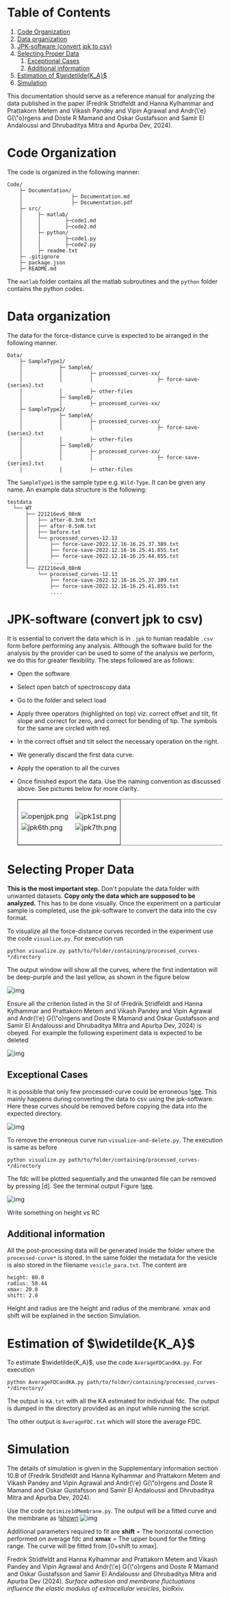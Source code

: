 
# Table of Contents

1.  [Code Organization](#org7f429fd)
2.  [Data organization](#orgcedb993)
3.  [JPK-software (convert jpk to csv)](#org9376fff)
4.  [Selecting Proper Data](#org4e23b05)
    1.  [Exceptional Cases](#org98ae1b0)
    2.  [Additional information](#org3c9c684)
5.  [Estimation of $\widetilde{K_A}$](#orgb486eff)
6.  [Simulation](#org1cb056d)

This documentation should serve as a reference manual for analyzing the data published in the paper (Fredrik Stridfeldt and Hanna Kylhammar and Prattakorn Metem and Vikash Pandey and Vipin Agrawal and Andr{\\'e} G{\\"o}rgens and Doste R Mamand and Oskar Gustafsson and Samir El Andaloussi and Dhrubaditya Mitra and Apurba Dev, 2024).


<a id="org7f429fd"></a>

# Code Organization

The code is organized in the following manner:

    Code/
        ├─ Documentation/
        │                ├─ Documentation.md
        │                ├─ Documentation.pdf
        ├─ src/
        │     ├─ matlab/
        │     │        ├─code1.md
        │     │        ├─code2.md
        │     ├─ python/
        │     │        ├─code1.py
        │     │        ├─code2.py
        │     ├─ readme.txt
        ├─ .gitignore
        ├─ package.json
        ├─ README.md

The `matlab` folder contains all the matlab subroutines and the `python` folder contains the python codes.


<a id="orgcedb993"></a>

# Data organization

The data for the force-distance curve is expected to be arranged in the following manner.

    Data/
        ├─ SampleType1/
        │            ├─ SampleA/
        │            │         ├─ processed_curves-xx/
        │            │         │                     ├─ force-save-{series}.txt
        │            │         ├─ other-files
        │            ├─ SampleB/
        │            │         ├─ processed_curves-xx/
        ├─ SampleType2/
        │            ├─ SampleA/
        │            │         ├─ processed_curves-xx/
        │            │         │                     ├─ force-save-{series}.txt
        │            │         ├─ other-files
        │            ├─ SampleB/
        │            │         ├─ processed_curves-xx/
        │            │         │                     ├─ force-save-{series}.txt
        │            │         ├─ other-files

The `SampleType1` is the sample type e.g. `Wild-Type`. It can be given any name. An example data structure is the following:

    testdata
      └── WT
          ├── 221216ev6_08nN
          │   ├── after-0.3nN.txt
          │   ├── after-0.5nN.txt
          │   ├── before.txt
          │   └── processed_curves-12.13
          │       ├── force-save-2022.12.16-16.25.37.389.txt
          │       ├── force-save-2022.12.16-16.25.41.855.txt
          │       ├── force-save-2022.12.16-16.25.44.855.txt
          │       ....
          └── 221216ev8_08nN
              └── processed_curves-12.13
                  ├── force-save-2022.12.16-16.25.37.389.txt
                  ├── force-save-2022.12.16-16.25.41.855.txt
                  ....


<a id="org9376fff"></a>

# JPK-software (convert jpk to csv)

It is essential to convert the data which is in `.jpk` to human readable `.csv` form before performing any analysis. Although the software build for the analysis by the provider can be used to some of the analysis we perform, we do this for greater flexibility. The steps followed are as follows:

-   Open the software
-   Select open batch of spectroscopy data
-   Go to the folder and select load
-   Apply three operators (highlighted on top) viz: correct offset and tilt, fit slope and correct for zero, and correct for bending of tip. The symbols for the same are circled with red.
-   In the correct offset and tilt select the necessary operation on the right.
-   We generally discard the first data curve.
-   Apply the operation to all the curves
-   Once finished export the data. Use the naming convention as discussed above. See pictures below for more clarity.
    
    <table border="2" cellspacing="0" cellpadding="6" rules="groups" frame="hsides">
    
    
    <colgroup>
    <col  class="org-left" />
    
    <col  class="org-left" />
    </colgroup>
    <tbody>
    <tr>
    <td class="org-left">&#xa0;</td>
    <td class="org-left">&#xa0;</td>
    </tr>
    
    <tr>
    <td class="org-left"><img src="imgs/openjpk.png" alt="openjpk.png" /></td>
    <td class="org-left"><img src="imgs/jpk1st.png" alt="jpk1st.png" /></td>
    </tr>
    
    <tr>
    <td class="org-left"><img src="imgs/jpk6th.png" alt="jpk6th.png" /></td>
    <td class="org-left"><img src="imgs/jpk7th.png" alt="jpk7th.png" /></td>
    </tr>
    
    <tr>
    <td class="org-left">&#xa0;</td>
    <td class="org-left">&#xa0;</td>
    </tr>
    </tbody>
    </table>


<a id="org4e23b05"></a>

# Selecting Proper Data

**This is the most important step.** Don't populate the data folder with unwanted datasets. **Copy only the data which are supposed to be analyzed.** This has to be done visually. Once the experiment on a particular sample is completed, use the jpk-software to convert the data into the csv format. 

To visualize all the force-distance curves recorded in the experiment use the code `visualize.py`. For execution run

    python visualize.py path/to/folder/containing/processed_curves-*/directory

The output window will show all the curves, where the first indentation will be deep-purple and the last yellow, as shown in the figure below

![img](./imgs/testvizualize.png)

Ensure all the criterion listed in the SI of (Fredrik Stridfeldt and Hanna Kylhammar and Prattakorn Metem and Vikash Pandey and Vipin Agrawal and Andr{\\'e} G{\\"o}rgens and Doste R Mamand and Oskar Gustafsson and Samir El Andaloussi and Dhrubaditya Mitra and Apurba Dev, 2024) is obeyed. For example the following experiment data is expected to be deleted

![img](imgs/reject1.png)


<a id="org98ae1b0"></a>

## Exceptional Cases

It is possible that only few processed-curve could be erroneous \![see](fig-fewerror). This mainly happens during converting the data to csv using the jpk-software. Here these curves should be removed before copying the data into the expected directory. 

![img](./imgs/removebadguy.png)

To remove the erroneous curve run `visualize-and-delete.py`. The execution is same as before

    python visualize.py path/to/folder/containing/processed_curves-*/directory

The fdc will be plotted sequentially and the unwanted file can be removed by pressing [d]. See the terminal output Figure \![see](term<sub>info</sub>).

![img](imgs/sequencial-removing.png)

Write something on height vs RC


<a id="org3c9c684"></a>

## Additional information

All the post-processing data will be generated inside the folder where the `processed-curve*` is stored. In the same folder the metadata for the vesicle is also stored in the filename `vesicle_para.txt`. The content are

    height: 80.0 
    radius: 58.44 
    xmax: 20.0
    shift: 2.0

Height and radius are the height and radius of the membrane. xmax and shift will be explained in the section Simulation. 


<a id="orgb486eff"></a>

# Estimation of $\widetilde{K_A}$

To estimate $\widetilde{K_A}$, use the code `AverageFDCandKA.py`. For execution

    python AverageFDCandKA.py path/to/folder/containing/processed_curves-*/directory/

The output is `KA.txt` with all the KA estimated for individual fdc. The output is dumped
in the directory provided as an input while running the script.

The other output is `AverageFDC.txt` which will store the average FDC.


<a id="org1cb056d"></a>

# Simulation

The details of simulation is given in the Supplementary information section 10.B of (Fredrik Stridfeldt and Hanna Kylhammar and Prattakorn Metem and Vikash Pandey and Vipin Agrawal and Andr{\\'e} G{\\"o}rgens and Doste R Mamand and Oskar Gustafsson and Samir El Andaloussi and Dhrubaditya Mitra and Apurba Dev, 2024).

Use the code `Optimize1dMembrane.py`. The output will be a fitted curve and the membrane as \![shown](fig-fit)
![img](./imgs/Simulation.png)

Additional parameters required to fit are **shift** = The horizontal correction performed on average fdc and **xmax** = The upper bound for the fitting range. The curve will be fitted from [0+shift to xmax].

Fredrik Stridfeldt and Hanna Kylhammar and Prattakorn Metem and Vikash Pandey and Vipin Agrawal and Andr{\\'e} G{\\"o}rgens and Doste R Mamand and Oskar Gustafsson and Samir El Andaloussi and Dhrubaditya Mitra and Apurba Dev (2024). *Surface adhesion and membrane fluctuations influence the elastic modulus of extracellular vesicles*, bioRxiv.

